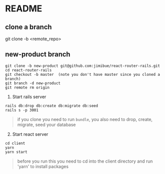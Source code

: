 # README

## clone a branch
git clone -b <branch> <remote_repo>

## new-product branch
```
git clone -b new-product git@github.com:jimibue/react-router-rails.git
cd react-router-rails
git checkout -b master  (note you don't have master since you cloned a branch)
git branch -d new-product
git remote rm origin
```

1. Start rails server
```
rails db:drop db:create db:migrate db:seed
rails s -p 3001 
```
>if you clone you need to run `bundle`, you also need to drop, create, migrate, seed your database


2. Start react server
```
cd client
yarn
yarn start
```
>before you run this you need to cd into the client directory and run 'yarn' to install packages
